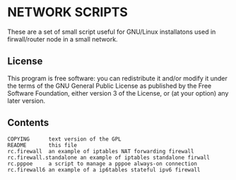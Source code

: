 NETWORK SCRIPTS
===============


These are a set of small script useful for GNU/Linux installatons used in
firwall/router node in a small network.

License
-------

This program is free software: you can redistribute it and/or modify
it under the terms of the GNU General Public License as published by
the Free Software Foundation, either version 3 of the License, or
(at your option) any later version.

Contents
--------

    COPYING      text version of the GPL
    README       this file
    rc.firewall  an example of iptables NAT forwarding firewall
    rc.firewall.standalone an example of iptables standalone firwall
    rc.pppoe     a script to manage a pppoe always-on connection
    rc.firewall6 an example of a ip6tables stateful ipv6 firewall
